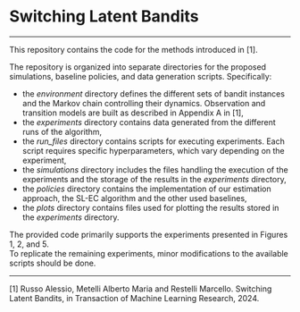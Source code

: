# Switching Latent Bandits

-------------------------------------

This repository contains the code for the methods introduced in [1].

The repository is organized into separate directories for the proposed simulations, baseline policies, and data generation scripts.
Specifically:
- the *environment* directory defines the different sets of bandit instances and the Markov chain controlling their dynamics. Observation and transition models are built as described in Appendix A in [1],
- the *experiments* directory contains data generated from the different runs of the algorithm,
- the *run_files* directory contains scripts for executing experiments. Each script requires specific hyperparameters, which vary depending on the experiment,
- the *simulations* directory includes the files handling the execution of the experiments and the storage of the results in the *experiments* directory,
- the *policies* directory contains the implementation of our estimation approach, the SL-EC algorithm and the other used baselines,
- the *plots* directory contains files used for plotting the results stored in the *experiments* directory. 

The provided code primarily supports the experiments presented in Figures 1, 2, and 5.  
To replicate the remaining experiments, minor modifications to the available scripts should be done.

------------------------------------

[1] Russo Alessio, Metelli Alberto Maria and Restelli Marcello. Switching Latent Bandits, in Transaction of Machine Learning Research, 2024.